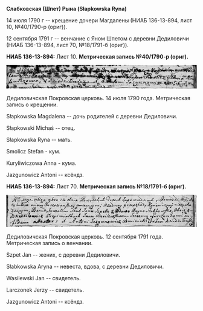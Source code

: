 **Слабковская (Шпет) Рына (Słapkowska Ryna)**

14 июля 1790 г -- крещение дочери Магдалены (НИАБ 136-13-894, лист 10,
№40/1790-р (ориг)).

12 сентября 1791 г -- венчание с Яном Шпетом с деревни Дедиловичи (НИАБ
136-13-894, лист 70, №18/1791-б (ориг)).

**НИАБ 136-13-894:** Лист 10. **Метрическая запись №40/1790-р (ориг).**

![](./media/b10426ed06a817da50726676ad075c32545889be.png)

Дедиловичская Покровская церковь. 14 июля 1790 года. Метрическая запись
о крещении.

Słapkowska Magdalena -- дочь родителей с деревни Дедиловичи.

Słapkowski Michaś -- отец.

Słapkowska Ryna -- мать.

Smolicz Stefan - кум.

Kuryliwiczowa Anna - кума.

Jazgunowicz Antoni -- ксёндз.

**НИАБ 136-13-894:** Лист 70. **Метрическая запись №18/1791-б (ориг).**

![](./media/1455faa08d8fd3f2cbde481d9fdc226196ed3104.png)

Дедиловичская Покровская церковь. 12 сентября 1791 года. Метрическая
запись о венчании.

Szpet Jan -- жених, с деревни Дедиловичи.

Słabkowska Aryna -- невеста, вдова, с деревни Дедиловичи.

Wasilewski Jan -- свидетель.

Larczonek Jerzy -- свидетель.

Jazgunowicz Antoni -- ксёндз.
